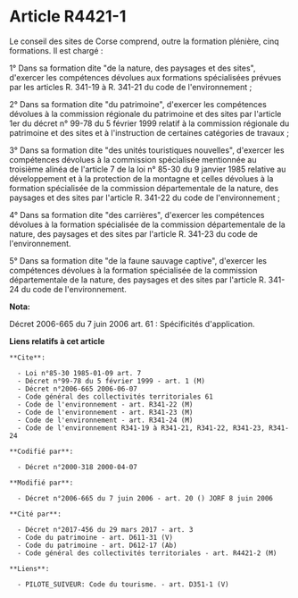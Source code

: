 # Article R4421-1

Le conseil des sites de Corse comprend, outre la formation plénière, cinq formations. Il est chargé :

1° Dans sa formation dite "de la nature, des paysages et des sites", d'exercer les compétences dévolues aux formations
spécialisées prévues par les articles R. 341-19 à R. 341-21 du code de l'environnement ;

2° Dans sa formation dite "du patrimoine", d'exercer les compétences dévolues à la commission régionale du patrimoine et des
sites par l'article 1er du décret n° 99-78 du 5 février 1999 relatif à la commission régionale du patrimoine et des sites et
à l'instruction de certaines catégories de travaux ;

3° Dans sa formation dite "des unités touristiques nouvelles", d'exercer les compétences dévolues à la commission spécialisée
mentionnée au troisième alinéa de l'article 7 de la loi n° 85-30 du 9 janvier 1985 relative au développement et à la
protection de la montagne et celles dévolues à la formation spécialisée de la commission départementale de la nature, des
paysages et des sites par l'article R. 341-22 du code de l'environnement ;

4° Dans sa formation dite "des carrières", d'exercer les compétences dévolues à la formation spécialisée de la commission
départementale de la nature, des paysages et des sites par l'article R. 341-23 du code de l'environnement.

5° Dans sa formation dite "de la faune sauvage captive", d'exercer les compétences dévolues à la formation spécialisée de la
commission départementale de la nature, des paysages et des sites par l'article R. 341-24 du code de l'environnement.

**Nota:**

Décret 2006-665 du 7 juin 2006 art. 61 : Spécificités d'application.

**Liens relatifs à cet article**

	**Cite**:

	  - Loi n°85-30 1985-01-09 art. 7
	  - Décret n°99-78 du 5 février 1999 - art. 1 (M)
	  - Décret n°2006-665 2006-06-07
	  - Code général des collectivités territoriales 61
	  - Code de l'environnement - art. R341-22 (M)
	  - Code de l'environnement - art. R341-23 (M)
	  - Code de l'environnement - art. R341-24 (M)
	  - Code de l'environnement R341-19 à R341-21, R341-22, R341-23, R341-24

	**Codifié par**:

	  - Décret n°2000-318 2000-04-07

	**Modifié par**:

	  - Décret n°2006-665 du 7 juin 2006 - art. 20 () JORF 8 juin 2006

	**Cité par**:

	  - Décret n°2017-456 du 29 mars 2017 - art. 3
	  - Code du patrimoine - art. D611-31 (V)
	  - Code du patrimoine - art. D612-17 (Ab)
	  - Code général des collectivités territoriales - art. R4421-2 (M)

	**Liens**:

	  - PILOTE_SUIVEUR: Code du tourisme. - art. D351-1 (V)
